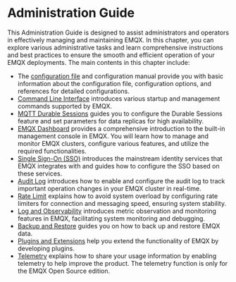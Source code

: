 # Administration Guide

This Administration Guide is designed to assist administrators and operators in effectively managing and maintaining EMQX. In this chapter, you can explore various administrative tasks and learn comprehensive instructions and best practices to ensure the smooth and efficient operation of your EMQX deployments. The main contents in this chapter include:

- 
  The [configuration file](../configuration/configuration.md) and configuration manual provide you with basic information about the configuration file, configuration options, and references for detailed configurations.
- [Command Line Interface](./cli.md) introduces various startup and management commands supported by EMQX.
- [MQTT Durable Sessions](../durability/management.md) guides you to configure the Durable Sessions feature and set parameters for data replicas for high availability.
- [EMQX Dashboard](../dashboard/introduction.md) provides a comprehensive introduction to the built-in management console in EMQX. You will learn how to manage and monitor EMQX clusters, configure various features, and utilize the required functionalities.
- [Single Sign-On (SSO)](../dashboard/sso.md) introduces the mainstream identity services that EMQX integrates with and guides how to configure the SSO based on these services.
- [Audit Log](../dashboard/audit-log.md) introduces how to enable and configure the audit log to track important operation changes in your EMQX cluster in real-time.
- [Rate Limit](../rate-limit/rate-limit.md) explains how to avoid system overload by configuring rate limiters for connection and messaging speed, ensuring system stability.
- [Log and Observability](../observability/overview.md) introduces metric observation and monitoring features in EMQX, facilitating system monitoring and debugging.
- [Backup and Restore](../operations/backup-restore.md) guides you on how to back up and restore EMQX data.
- [Plugins and Extensions](../extensions/introduction.md) help you extend the functionality of EMQX by developing plugins.
- [Telemetry](../telemetry/telemetry.md) explains how to share your usage information by enabling telemetry to help improve the product. The telemetry function is only for the EMQX Open Source edition.

